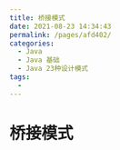 ```yaml
---
title: 桥接模式
date: 2021-08-23 14:34:43
permalink: /pages/afd402/
categories:
  - Java
  - Java 基础
  - Java 23种设计模式
tags:
  - 
---
```


# 桥接模式
